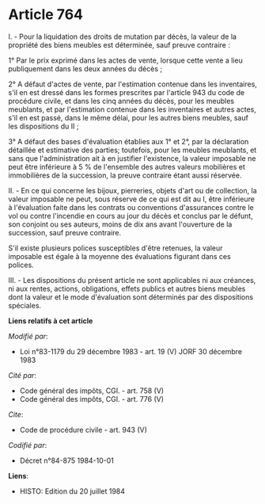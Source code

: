 # Article 764

I. - Pour la liquidation des droits de mutation par décès, la valeur de la propriété des biens meubles est déterminée, sauf
preuve contraire :

1° Par le prix exprimé dans les actes de vente, lorsque cette vente a lieu publiquement dans les deux années du décès ;

2° A défaut d'actes de vente, par l'estimation contenue dans les inventaires, s'il en est dressé dans les formes prescrites
par l'article 943 du code de procédure civile, et dans les cinq années du décès, pour les meubles meublants, et par
l'estimation contenue dans les inventaires et autres actes, s'il en est passé, dans le même délai, pour les autres biens
meubles, sauf les dispositions du II ;

3° A défaut des bases d'évaluation établies aux 1° et 2°, par la déclaration détaillée et estimative des parties; toutefois,
pour les meubles meublants, et sans que l'administration ait à en justifier l'existence, la valeur imposable ne peut être
inférieure à 5 % de l'ensemble des autres valeurs mobilières et immobilières de la succession, la preuve contraire étant
aussi réservée.

II. - En ce qui concerne les bijoux, pierreries, objets d'art ou de collection, la valeur imposable ne peut, sous réserve de
ce qui est dit au I, être inférieure à l'évaluation faite dans les contrats ou conventions d'assurances contre le vol ou
contre l'incendie en cours au jour du décès et conclus par le défunt, son conjoint ou ses auteurs, moins de dix ans avant
l'ouverture de la succession, sauf preuve contraire.

S'il existe plusieurs polices susceptibles d'être retenues, la valeur imposable est égale à la moyenne des évaluations
figurant dans ces polices.

III. - Les dispositions du présent article ne sont applicables ni aux créances, ni aux rentes, actions, obligations, effets
publics et autres biens meubles dont la valeur et le mode d'évaluation sont déterminés par des dispositions spéciales.

**Liens relatifs à cet article**

_Modifié par_:

  - Loi n°83-1179 du 29 décembre 1983 - art. 19 (V) JORF 30 décembre 1983

_Cité par_:

  - Code général des impôts, CGI. - art. 758 (V)
  - Code général des impôts, CGI. - art. 776 (V)

_Cite_:

  - Code de procédure civile - art. 943 (V)

_Codifié par_:

  - Décret n°84-875 1984-10-01

**Liens**:

  - HISTO: Edition du 20 juillet 1984
